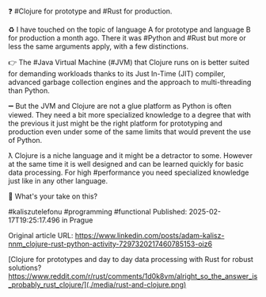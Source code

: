 ❓ #Clojure for prototype and #Rust for production. 


♻️ I have touched on the topic of language A for prototype and language B for production a month ago. There it was #Python and #Rust but more or less the same arguments apply, with a few distinctions.


👉 The #Java Virtual Machine (#JVM) that Clojure runs on is better suited for demanding workloads thanks to its Just In-Time (JIT) compiler, advanced garbage collection engines and the approach to multi-threading than Python.


➖ But the JVM and Clojure are not a glue platform as Python is often viewed. They need a bit more specialized knowledge to a degree that with the previous it just might be the right platform for prototyping and production even under some of the same limits that would prevent the use of Python.


ƛ Clojure is a niche language and it might be a detractor to some. However at the same time it is well designed and can be learned quickly for basic data processing. For high #performance you need specialized knowledge just like in any other language.


🫴 What's your take on this?


#kaliszutelefonu #programming #functional
Published: 2025-02-17T19:25:17.496 in Prague

Original article URL: https://www.linkedin.com/posts/adam-kalisz-nnm_clojure-rust-python-activity-7297320217460785153-oiz6

[Clojure for prototypes and day to day data processing with Rust for robust solutions?https://www.reddit.com/r/rust/comments/1d0k8vm/alright_so_the_answer_is_probably_rust_clojure/](./media/rust-and-clojure.png)